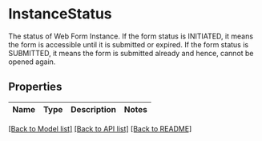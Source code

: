 # InstanceStatus

The status of Web Form Instance. If the form status is INITIATED, it means the form is accessible until it is submitted or expired. If the form status is SUBMITTED, it means the form is submitted already and hence, cannot be opened again.

## Properties

Name | Type | Description | Notes
------------ | ------------- | ------------- | -------------

[[Back to Model list]](../README.md#documentation-for-models) [[Back to API list]](../README.md#documentation-for-api-endpoints) [[Back to README]](../README.md)


